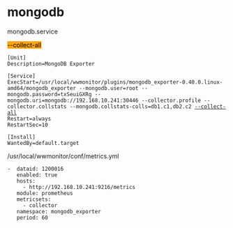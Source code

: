 # mongodb

mongodb.service

<mark style="background-color:orange;">--collect-all</mark>

<pre class="language-vim"><code class="lang-vim">[Unit]
Description=MongoDB Exporter

[Service]
ExecStart=/usr/local/wwmonitor/plugins/mongodb_exporter-0.40.0.linux-amd64/mongodb_exporter --mongodb.user=root --mongodb.password=txSeuiGXRg --mongodb.uri=mongodb://192.168.10.241:30446 --collector.profile --collector.collstats --mongodb.collstats-colls=db1.c1,db2.c2 <a data-footnote-ref href="#user-content-fn-1">--collect-all</a>
Restart=always
RestartSec=10

[Install]
WantedBy=default.target
</code></pre>



/usr/local/wwmonitor/conf/metrics.yml

```
-  dataid: 1200016
   enabled: true
   hosts:
     - http://192.168.10.241:9216/metrics
   module: prometheus
   metricsets:
     - collector
   namespace: mongodb_exporter
   period: 60
```

[^1]: 获取所有的指标
